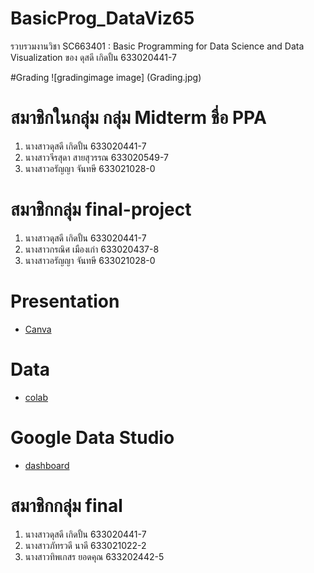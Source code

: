 # BasicProg_DataViz65
รวบรวมงานวิชา SC663401 : Basic Programming for Data Science and Data Visualization ของ ดุสดี เกิดปั้น 633020441-7

#Grading
![gradingimage image] (Grading.jpg)

#  สมาชิกในกลุ่ม กลุ่ม Midterm ชื่อ PPA
1. นางสาวดุสดี เกิดปั้น 633020441-7
2. นางสาวจีรสุดา สายสุวรรณ 633020549-7
3. นางสาวอรัญญา จันทษี 633021028-0

# สมาชิกกลุ่ม final-project
1. นางสาวดุสดี เกิดปั้น 633020441-7
2. นางสาวกรณิศ เมืองเก่า 633020437-8
3. นางสาวอรัญญา จันทษี 633021028-0


# Presentation
* [Canva](https://www.canva.com/design/DAFRbwM82ss/fdjLijjXYDrZ0W02nAyhug/view?utm_content=DAFRbwM82ss&utm_campaign=designshare&utm_medium=link2&utm_source=sharebutton)

# Data 
* [colab](https://colab.research.google.com/drive/1y2aFleTepOQEIpv1P7qIe4Y9qdVmLlFj?usp=sharing)

# Google Data Studio
* [dashboard](https://datastudio.google.com/reporting/6074990c-53a8-4485-a203-5020f570c4ad)

# สมาชิกกลุ่ม final
1. นางสาวดุสดี เกิดปั้น 633020441-7
2. นางสาวภัทรวดี นาดี 633021022-2
3. นางสาวทิพเกสร ยอดคุณ 633202442-5
